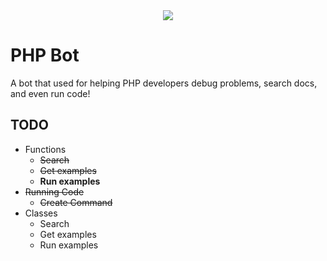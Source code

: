 <div align="center">
 <img src="https://cdn.discordapp.com/avatars/1072721194622668801/66f5229da07952c8a885e45d6e14c602.webp?size=1024">
</div>

# PHP Bot
A bot that used for helping PHP developers debug problems, search docs, and even run code!

## TODO

* Functions
  * ~~Search~~
  * ~~Get examples~~
  * **Run examples**
* ~~Running Code~~
  * ~~Create Command~~
* Classes
  * Search
  * Get examples
  * Run examples
